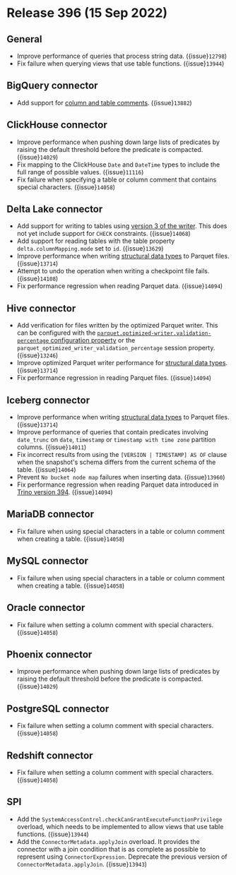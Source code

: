 # Release 396 (15 Sep 2022)

## General

* Improve performance of queries that process string data. ({issue}`12798`)
* Fix failure when querying views that use table functions.  ({issue}`13944`)

## BigQuery connector

* Add support for [column and table comments](/sql/comment). ({issue}`13882`)

## ClickHouse connector

* Improve performance when pushing down large lists of predicates by raising
  the default threshold before the predicate is compacted. ({issue}`14029`)
* Fix mapping to the ClickHouse `Date` and `DateTime` types to include the full
  range of possible values. ({issue}`11116`)
* Fix failure when specifying a table or column comment that contains special
  characters. ({issue}`14058`)

## Delta Lake connector

* Add support for writing to tables using [version 3 of the
  writer](https://docs.delta.io/latest/versioning.html#features-by-protocol-version).
  This does not yet include support for `CHECK` constraints. ({issue}`14068`)
* Add support for reading tables with the table property
  `delta.columnMapping.mode` set to `id`. ({issue}`13629`)
* Improve performance when writing
  [structural data types](structural-data-types) to Parquet files. ({issue}`13714`)
* Attempt to undo the operation when writing a checkpoint file fails. ({issue}`14108`)
* Fix performance regression when reading Parquet data. ({issue}`14094`)

## Hive connector

* Add verification for files written by the optimized Parquet writer. This can
  be configured with the [`parquet.optimized-writer.validation-percentage`
  configuration property](hive-parquet-configuration) or the
  `parquet_optimized_writer_validation_percentage` session property. ({issue}`13246`)
* Improve optimized Parquet writer performance for
  [structural data types](structural-data-types). ({issue}`13714`)
* Fix performance regression in reading Parquet files. ({issue}`14094`)

## Iceberg connector

* Improve performance when writing
  [structural data types](structural-data-types) to Parquet files. ({issue}`13714`)
* Improve performance of queries that contain predicates involving `date_trunc`
  on `date`, `timestamp` or `timestamp with time zone` partition columns. ({issue}`14011`)
* Fix incorrect results from using the `[VERSION | TIMESTAMP] AS OF` clause when
  the snapshot's schema differs from the current schema of the table. ({issue}`14064`)
* Prevent `No bucket node map` failures when inserting data. ({issue}`13960`)
* Fix performance regression when reading Parquet data introduced in
  [Trino version 394](release-394.md). ({issue}`14094`)

## MariaDB connector

* Fix failure when using special characters in a table or column comment when
  creating a table. ({issue}`14058`)

## MySQL connector

* Fix failure when using special characters in a table or column comment when
  creating a table. ({issue}`14058`)

## Oracle connector

* Fix failure when setting a column comment with special characters. ({issue}`14058`)

## Phoenix connector

* Improve performance when pushing down large lists of predicates by raising
  the default threshold before the predicate is compacted. ({issue}`14029`)

## PostgreSQL connector

* Fix failure when setting a column comment with special characters. ({issue}`14058`)

## Redshift connector

* Fix failure when setting a column comment with special characters. ({issue}`14058`)

## SPI

* Add the `SystemAccessControl.checkCanGrantExecuteFunctionPrivilege` overload,
  which needs to be implemented to allow views that use table functions. ({issue}`13944`)
* Add the `ConnectorMetadata.applyJoin` overload. It provides the connector
  with a join condition that is as complete as possible to represent using
  `ConnectorExpression`. Deprecate the previous version of 
  `ConnectorMetadata.applyJoin`. ({issue}`13943`)
